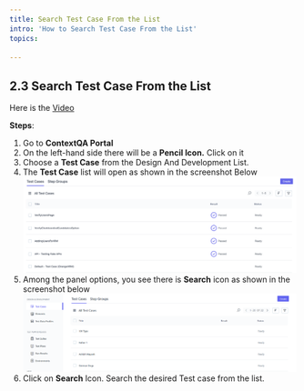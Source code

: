 ```yaml
---
title: Search Test Case From the List
intro: 'How to Search Test Case From the List'
topics:

---
```


## <a name="_q0ww8oy9g514"></a>**2.3 Search Test Case From the List** 
Here is the [Video](https://www.youtube.com/watch?v=BI-CSnPDujk&list=PLfRq0FuuqhRnYtoF6kHsDdZc7ekSgpg6V&index=3)

**Steps**: 

1. Go to **ContextQA Portal** 
2. On the left-hand side there will be a **Pencil Icon.** Click on it 
3. Choose a **Test Case** from the Design And Development List.
4. The **Test Case** list will open as shown in the screenshot Below 
![](imgs/test-case-list.png)
5. Among the panel options, you see there is **Search** icon as shown in the screenshot below 
![](imgs/Search%20button.png)
6. Click on **Search** Icon. Search the desired Test case from the list.
